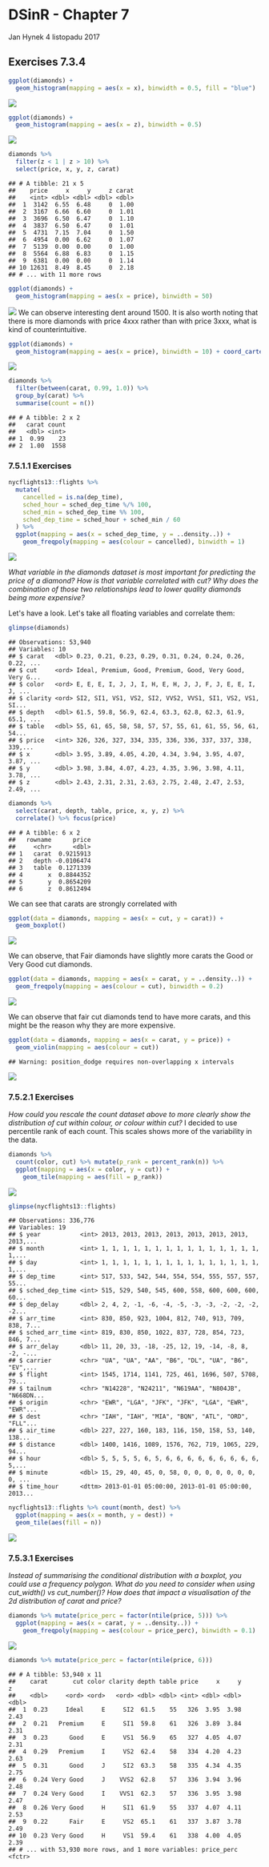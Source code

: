 DSinR - Chapter 7
================
Jan Hynek
4 listopadu 2017

Exercises 7.3.4
---------------

``` r
ggplot(diamonds) +
  geom_histogram(mapping = aes(x = x), binwidth = 0.5, fill = "blue")
```

![](DSinR_-_Chapter_7_files/figure-markdown_github-ascii_identifiers/unnamed-chunk-2-1.png)

``` r
ggplot(diamonds) +
  geom_histogram(mapping = aes(x = z), binwidth = 0.5)
```

![](DSinR_-_Chapter_7_files/figure-markdown_github-ascii_identifiers/unnamed-chunk-3-1.png)

``` r
diamonds %>%
  filter(z < 1 | z > 10) %>%
  select(price, x, y, z, carat)
```

    ## # A tibble: 21 x 5
    ##    price     x     y     z carat
    ##    <int> <dbl> <dbl> <dbl> <dbl>
    ##  1  3142  6.55  6.48     0  1.00
    ##  2  3167  6.66  6.60     0  1.01
    ##  3  3696  6.50  6.47     0  1.10
    ##  4  3837  6.50  6.47     0  1.01
    ##  5  4731  7.15  7.04     0  1.50
    ##  6  4954  0.00  6.62     0  1.07
    ##  7  5139  0.00  0.00     0  1.00
    ##  8  5564  6.88  6.83     0  1.15
    ##  9  6381  0.00  0.00     0  1.14
    ## 10 12631  8.49  8.45     0  2.18
    ## # ... with 11 more rows

``` r
ggplot(diamonds) + 
  geom_histogram(mapping = aes(x = price), binwidth = 50)
```

![](DSinR_-_Chapter_7_files/figure-markdown_github-ascii_identifiers/unnamed-chunk-5-1.png) We can observe interesting dent around 1500. It is also worth noting that there is more diamonds with price 4xxx rather than with price 3xxx, what is kind of counterintuitive.

``` r
ggplot(diamonds) + 
  geom_histogram(mapping = aes(x = price), binwidth = 10) + coord_cartesian(xlim = c(1000, 2000))
```

![](DSinR_-_Chapter_7_files/figure-markdown_github-ascii_identifiers/unnamed-chunk-6-1.png)

``` r
diamonds %>%
  filter(between(carat, 0.99, 1.0)) %>%
  group_by(carat) %>%
  summarise(count = n())
```

    ## # A tibble: 2 x 2
    ##   carat count
    ##   <dbl> <int>
    ## 1  0.99    23
    ## 2  1.00  1558

### 7.5.1.1 Exercises

``` r
nycflights13::flights %>% 
  mutate(
    cancelled = is.na(dep_time),
    sched_hour = sched_dep_time %/% 100,
    sched_min = sched_dep_time %% 100,
    sched_dep_time = sched_hour + sched_min / 60
  ) %>% 
  ggplot(mapping = aes(x = sched_dep_time, y = ..density..)) + 
    geom_freqpoly(mapping = aes(colour = cancelled), binwidth = 1)
```

![](DSinR_-_Chapter_7_files/figure-markdown_github-ascii_identifiers/unnamed-chunk-8-1.png)

*What variable in the diamonds dataset is most important for predicting the price of a diamond? How is that variable correlated with cut? Why does the combination of those two relationships lead to lower quality diamonds being more expensive?*

Let's have a look. Let's take all floating variables and correlate them:

``` r
glimpse(diamonds)
```

    ## Observations: 53,940
    ## Variables: 10
    ## $ carat   <dbl> 0.23, 0.21, 0.23, 0.29, 0.31, 0.24, 0.24, 0.26, 0.22, ...
    ## $ cut     <ord> Ideal, Premium, Good, Premium, Good, Very Good, Very G...
    ## $ color   <ord> E, E, E, I, J, J, I, H, E, H, J, J, F, J, E, E, I, J, ...
    ## $ clarity <ord> SI2, SI1, VS1, VS2, SI2, VVS2, VVS1, SI1, VS2, VS1, SI...
    ## $ depth   <dbl> 61.5, 59.8, 56.9, 62.4, 63.3, 62.8, 62.3, 61.9, 65.1, ...
    ## $ table   <dbl> 55, 61, 65, 58, 58, 57, 57, 55, 61, 61, 55, 56, 61, 54...
    ## $ price   <int> 326, 326, 327, 334, 335, 336, 336, 337, 337, 338, 339,...
    ## $ x       <dbl> 3.95, 3.89, 4.05, 4.20, 4.34, 3.94, 3.95, 4.07, 3.87, ...
    ## $ y       <dbl> 3.98, 3.84, 4.07, 4.23, 4.35, 3.96, 3.98, 4.11, 3.78, ...
    ## $ z       <dbl> 2.43, 2.31, 2.31, 2.63, 2.75, 2.48, 2.47, 2.53, 2.49, ...

``` r
diamonds %>%
  select(carat, depth, table, price, x, y, z) %>%
  correlate() %>% focus(price)
```

    ## # A tibble: 6 x 2
    ##   rowname      price
    ##     <chr>      <dbl>
    ## 1   carat  0.9215913
    ## 2   depth -0.0106474
    ## 3   table  0.1271339
    ## 4       x  0.8844352
    ## 5       y  0.8654209
    ## 6       z  0.8612494

We can see that carats are strongly correlated with

``` r
ggplot(data = diamonds, mapping = aes(x = cut, y = carat)) +
  geom_boxplot()
```

![](DSinR_-_Chapter_7_files/figure-markdown_github-ascii_identifiers/unnamed-chunk-10-1.png)

We can observe, that Fair diamonds have slightly more carats the Good or Very Good cut diamonds.

``` r
ggplot(data = diamonds, mapping = aes(x = carat, y = ..density..)) + 
  geom_freqpoly(mapping = aes(colour = cut), binwidth = 0.2)
```

![](DSinR_-_Chapter_7_files/figure-markdown_github-ascii_identifiers/unnamed-chunk-11-1.png)

We can observe that fair cut diamonds tend to have more carats, and this might be the reason why they are more expensive.

``` r
ggplot(data = diamonds, mapping = aes(x = carat, y = price)) + 
  geom_violin(mapping = aes(colour = cut))
```

    ## Warning: position_dodge requires non-overlapping x intervals

![](DSinR_-_Chapter_7_files/figure-markdown_github-ascii_identifiers/unnamed-chunk-12-1.png)

### 7.5.2.1 Exercises

*How could you rescale the count dataset above to more clearly show the distribution of cut within colour, or colour within cut?* I decided to use percentile rank of each count. This scales shows more of the variability in the data.

``` r
diamonds %>% 
  count(color, cut) %>% mutate(p_rank = percent_rank(n)) %>%  
  ggplot(mapping = aes(x = color, y = cut)) +
    geom_tile(mapping = aes(fill = p_rank))
```

![](DSinR_-_Chapter_7_files/figure-markdown_github-ascii_identifiers/unnamed-chunk-13-1.png)

``` r
glimpse(nycflights13::flights)
```

    ## Observations: 336,776
    ## Variables: 19
    ## $ year           <int> 2013, 2013, 2013, 2013, 2013, 2013, 2013, 2013,...
    ## $ month          <int> 1, 1, 1, 1, 1, 1, 1, 1, 1, 1, 1, 1, 1, 1, 1, 1,...
    ## $ day            <int> 1, 1, 1, 1, 1, 1, 1, 1, 1, 1, 1, 1, 1, 1, 1, 1,...
    ## $ dep_time       <int> 517, 533, 542, 544, 554, 554, 555, 557, 557, 55...
    ## $ sched_dep_time <int> 515, 529, 540, 545, 600, 558, 600, 600, 600, 60...
    ## $ dep_delay      <dbl> 2, 4, 2, -1, -6, -4, -5, -3, -3, -2, -2, -2, -2...
    ## $ arr_time       <int> 830, 850, 923, 1004, 812, 740, 913, 709, 838, 7...
    ## $ sched_arr_time <int> 819, 830, 850, 1022, 837, 728, 854, 723, 846, 7...
    ## $ arr_delay      <dbl> 11, 20, 33, -18, -25, 12, 19, -14, -8, 8, -2, -...
    ## $ carrier        <chr> "UA", "UA", "AA", "B6", "DL", "UA", "B6", "EV",...
    ## $ flight         <int> 1545, 1714, 1141, 725, 461, 1696, 507, 5708, 79...
    ## $ tailnum        <chr> "N14228", "N24211", "N619AA", "N804JB", "N668DN...
    ## $ origin         <chr> "EWR", "LGA", "JFK", "JFK", "LGA", "EWR", "EWR"...
    ## $ dest           <chr> "IAH", "IAH", "MIA", "BQN", "ATL", "ORD", "FLL"...
    ## $ air_time       <dbl> 227, 227, 160, 183, 116, 150, 158, 53, 140, 138...
    ## $ distance       <dbl> 1400, 1416, 1089, 1576, 762, 719, 1065, 229, 94...
    ## $ hour           <dbl> 5, 5, 5, 5, 6, 5, 6, 6, 6, 6, 6, 6, 6, 6, 6, 5,...
    ## $ minute         <dbl> 15, 29, 40, 45, 0, 58, 0, 0, 0, 0, 0, 0, 0, 0, ...
    ## $ time_hour      <dttm> 2013-01-01 05:00:00, 2013-01-01 05:00:00, 2013...

``` r
nycflights13::flights %>% count(month, dest) %>%
  ggplot(mapping = aes(x = month, y = dest)) +
  geom_tile(aes(fill = n))
```

![](DSinR_-_Chapter_7_files/figure-markdown_github-ascii_identifiers/unnamed-chunk-15-1.png)

### 7.5.3.1 Exercises

*Instead of summarising the conditional distribution with a boxplot, you could use a frequency polygon. What do you need to consider when using cut\_width() vs cut\_number()? How does that impact a visualisation of the 2d distribution of carat and price?*

``` r
diamonds %>% mutate(price_perc = factor(ntile(price, 5))) %>%
  ggplot(mapping = aes(x = carat, y = ..density..)) + 
    geom_freqpoly(mapping = aes(colour = price_perc), binwidth = 0.1)
```

![](DSinR_-_Chapter_7_files/figure-markdown_github-ascii_identifiers/unnamed-chunk-16-1.png)

``` r
diamonds %>% mutate(price_perc = factor(ntile(price, 6)))
```

    ## # A tibble: 53,940 x 11
    ##    carat       cut color clarity depth table price     x     y     z
    ##    <dbl>     <ord> <ord>   <ord> <dbl> <dbl> <int> <dbl> <dbl> <dbl>
    ##  1  0.23     Ideal     E     SI2  61.5    55   326  3.95  3.98  2.43
    ##  2  0.21   Premium     E     SI1  59.8    61   326  3.89  3.84  2.31
    ##  3  0.23      Good     E     VS1  56.9    65   327  4.05  4.07  2.31
    ##  4  0.29   Premium     I     VS2  62.4    58   334  4.20  4.23  2.63
    ##  5  0.31      Good     J     SI2  63.3    58   335  4.34  4.35  2.75
    ##  6  0.24 Very Good     J    VVS2  62.8    57   336  3.94  3.96  2.48
    ##  7  0.24 Very Good     I    VVS1  62.3    57   336  3.95  3.98  2.47
    ##  8  0.26 Very Good     H     SI1  61.9    55   337  4.07  4.11  2.53
    ##  9  0.22      Fair     E     VS2  65.1    61   337  3.87  3.78  2.49
    ## 10  0.23 Very Good     H     VS1  59.4    61   338  4.00  4.05  2.39
    ## # ... with 53,930 more rows, and 1 more variables: price_perc <fctr>
